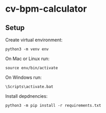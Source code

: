 # cv-bpm-calculator

## Setup

Create virtual environment: 
```
python3 -m venv env
```

On Mac or Linux run: 
```
source env/bin/activate
```

On Windows run: 
```
\Scripts\activate.bat
```

Install depdnencies:
```
python3 -m pip install -r requirements.txt
```